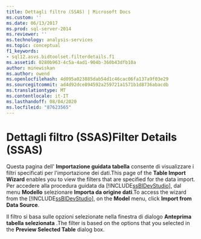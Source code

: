 ```yaml
---
title: Dettagli filtro (SSAS) | Microsoft Docs
ms.custom: ''
ms.date: 06/13/2017
ms.prod: sql-server-2014
ms.reviewer: ''
ms.technology: analysis-services
ms.topic: conceptual
f1_keywords:
- sql12.asvs.bidtoolset.filterdetails.f1
ms.assetid: 0280b963-4c5a-4ad1-904b-360b43dfb10a
author: minewiskan
ms.author: owend
ms.openlocfilehash: 4d095a023885dab54d1c46cac06fa137a9f03e29
ms.sourcegitcommit: ad4d92dce894592a259721a1571b1d8736abacdb
ms.translationtype: MT
ms.contentlocale: it-IT
ms.lasthandoff: 08/04/2020
ms.locfileid: "87623565"
---
```

# <a name="filter-details-ssas"></a><span data-ttu-id="fb264-102">Dettagli filtro (SSAS)</span><span class="sxs-lookup"><span data-stu-id="fb264-102">Filter Details (SSAS)</span></span>
  <span data-ttu-id="fb264-103">Questa pagina dell' **Importazione guidata tabella** consente di visualizzare i filtri specificati per l'importazione dei dati.</span><span class="sxs-lookup"><span data-stu-id="fb264-103">This page of the **Table Import Wizard** enables you to view the filters that are specified for the data import.</span></span> <span data-ttu-id="fb264-104">Per accedere alla procedura guidata da [!INCLUDE[ssBIDevStudio](../includes/ssbidevstudio-md.md)], dal menu **Modello** selezionare **Importa da origine dati**.</span><span class="sxs-lookup"><span data-stu-id="fb264-104">To access the wizard from the [!INCLUDE[ssBIDevStudio](../includes/ssbidevstudio-md.md)], on the **Model** menu, click **Import from Data Source**.</span></span>  
  
 <span data-ttu-id="fb264-105">Il filtro si basa sulle opzioni selezionate nella finestra di dialogo **Anteprima tabella selezionata** .</span><span class="sxs-lookup"><span data-stu-id="fb264-105">The filter is based on the options that you selected in the **Preview Selected Table** dialog box.</span></span>  
  
  
